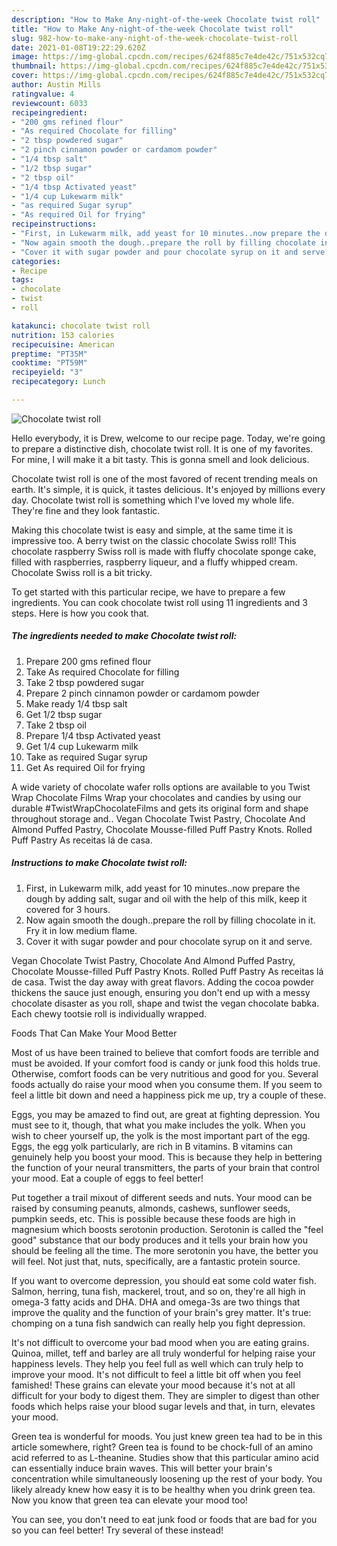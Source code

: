 ```yaml
---
description: "How to Make Any-night-of-the-week Chocolate twist roll"
title: "How to Make Any-night-of-the-week Chocolate twist roll"
slug: 982-how-to-make-any-night-of-the-week-chocolate-twist-roll
date: 2021-01-08T19:22:29.620Z
image: https://img-global.cpcdn.com/recipes/624f885c7e4de42c/751x532cq70/chocolate-twist-roll-recipe-main-photo.jpg
thumbnail: https://img-global.cpcdn.com/recipes/624f885c7e4de42c/751x532cq70/chocolate-twist-roll-recipe-main-photo.jpg
cover: https://img-global.cpcdn.com/recipes/624f885c7e4de42c/751x532cq70/chocolate-twist-roll-recipe-main-photo.jpg
author: Austin Mills
ratingvalue: 4
reviewcount: 6033
recipeingredient:
- "200 gms refined flour"
- "As required Chocolate for filling"
- "2 tbsp powdered sugar"
- "2 pinch cinnamon powder or cardamom powder"
- "1/4 tbsp salt"
- "1/2 tbsp sugar"
- "2 tbsp oil"
- "1/4 tbsp Activated yeast"
- "1/4 cup Lukewarm milk"
- "as required Sugar syrup"
- "As required Oil for frying"
recipeinstructions:
- "First, in Lukewarm milk, add yeast for 10 minutes..now prepare the dough by adding salt, sugar and oil with the help of this milk, keep it covered for 3 hours."
- "Now again smooth the dough..prepare the roll by filling chocolate in it. Fry it in low medium flame."
- "Cover it with sugar powder and pour chocolate syrup on it and serve."
categories:
- Recipe
tags:
- chocolate
- twist
- roll

katakunci: chocolate twist roll 
nutrition: 153 calories
recipecuisine: American
preptime: "PT35M"
cooktime: "PT59M"
recipeyield: "3"
recipecategory: Lunch

---
```



![Chocolate twist roll](https://img-global.cpcdn.com/recipes/624f885c7e4de42c/751x532cq70/chocolate-twist-roll-recipe-main-photo.jpg)

Hello everybody, it is Drew, welcome to our recipe page. Today, we're going to prepare a distinctive dish, chocolate twist roll. It is one of my favorites. For mine, I will make it a bit tasty. This is gonna smell and look delicious.

Chocolate twist roll is one of the most favored of recent trending meals on earth. It's simple, it is quick, it tastes delicious. It's enjoyed by millions every day. Chocolate twist roll is something which I've loved my whole life. They're fine and they look fantastic.

Making this chocolate twist is easy and simple, at the same time it is impressive too. A berry twist on the classic chocolate Swiss roll! This chocolate raspberry Swiss roll is made with fluffy chocolate sponge cake, filled with raspberries, raspberry liqueur, and a fluffy whipped cream. Chocolate Swiss roll is a bit tricky.


To get started with this particular recipe, we have to prepare a few ingredients. You can cook chocolate twist roll using 11 ingredients and 3 steps. Here is how you cook that.

<!--inarticleads1-->

##### The ingredients needed to make Chocolate twist roll:

1. Prepare 200 gms refined flour
1. Take As required Chocolate for filling
1. Take 2 tbsp powdered sugar
1. Prepare 2 pinch cinnamon powder or cardamom powder
1. Make ready 1/4 tbsp salt
1. Get 1/2 tbsp sugar
1. Take 2 tbsp oil
1. Prepare 1/4 tbsp Activated yeast
1. Get 1/4 cup Lukewarm milk
1. Take as required Sugar syrup
1. Get As required Oil for frying


A wide variety of chocolate wafer rolls options are available to you Twist Wrap Chocolate Films Wrap your chocolates and candies by using our durable #TwistWrapChocolateFilms and gets its original form and shape throughout storage and.. Vegan Chocolate Twist Pastry, Chocolate And Almond Puffed Pastry, Chocolate Mousse-filled Puff Pastry Knots. Rolled Puff Pastry As receitas lá de casa. 

<!--inarticleads2-->

##### Instructions to make Chocolate twist roll:

1. First, in Lukewarm milk, add yeast for 10 minutes..now prepare the dough by adding salt, sugar and oil with the help of this milk, keep it covered for 3 hours.
1. Now again smooth the dough..prepare the roll by filling chocolate in it. Fry it in low medium flame.
1. Cover it with sugar powder and pour chocolate syrup on it and serve.


Vegan Chocolate Twist Pastry, Chocolate And Almond Puffed Pastry, Chocolate Mousse-filled Puff Pastry Knots. Rolled Puff Pastry As receitas lá de casa. Twist the day away with great flavors. Adding the cocoa powder thickens the sauce just enough, ensuring you don&#39;t end up with a messy chocolate disaster as you roll, shape and twist the vegan chocolate babka. Each chewy tootsie roll is individually wrapped. 

Foods That Can Make Your Mood Better


Most of us have been trained to believe that comfort foods are terrible and must be avoided. If your comfort food is candy or junk food this holds true. Otherwise, comfort foods can be very nutritious and good for you. Several foods actually do raise your mood when you consume them. If you seem to feel a little bit down and need a happiness pick me up, try a couple of these.

Eggs, you may be amazed to find out, are great at fighting depression. You must see to it, though, that what you make includes the yolk. When you wish to cheer yourself up, the yolk is the most important part of the egg. Eggs, the egg yolk particularly, are rich in B vitamins. B vitamins can genuinely help you boost your mood. This is because they help in bettering the function of your neural transmitters, the parts of your brain that control your mood. Eat a couple of eggs to feel better!

Put together a trail mixout of different seeds and nuts. Your mood can be raised by consuming peanuts, almonds, cashews, sunflower seeds, pumpkin seeds, etc. This is possible because these foods are high in magnesium which boosts serotonin production. Serotonin is called the "feel good" substance that our body produces and it tells your brain how you should be feeling all the time. The more serotonin you have, the better you will feel. Not just that, nuts, specifically, are a fantastic protein source.

If you want to overcome depression, you should eat some cold water fish. Salmon, herring, tuna fish, mackerel, trout, and so on, they're all high in omega-3 fatty acids and DHA. DHA and omega-3s are two things that improve the quality and the function of your brain's grey matter. It's true: chomping on a tuna fish sandwich can really help you fight depression. 

It's not difficult to overcome your bad mood when you are eating grains. Quinoa, millet, teff and barley are all truly wonderful for helping raise your happiness levels. They help you feel full as well which can truly help to improve your mood. It's not difficult to feel a little bit off when you feel famished! These grains can elevate your mood because it's not at all difficult for your body to digest them. They are simpler to digest than other foods which helps raise your blood sugar levels and that, in turn, elevates your mood.

Green tea is wonderful for moods. You just knew green tea had to be in this article somewhere, right? Green tea is found to be chock-full of an amino acid referred to as L-theanine. Studies show that this particular amino acid can essentially induce brain waves. This will better your brain's concentration while simultaneously loosening up the rest of your body. You likely already knew how easy it is to be healthy when you drink green tea. Now you know that green tea can elevate your mood too!

You can see, you don't need to eat junk food or foods that are bad for you so you can feel better! Try several of these instead!

